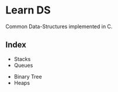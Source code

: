 # Learn DS
Common Data-Structures implemented in C. 

## Index  
* Stacks  
* Queues  
<!-- * Linked-List   -->
<!-- * Graphs   -->
* Binary Tree  
* Heaps  
<!-- * Hash Map   -->

